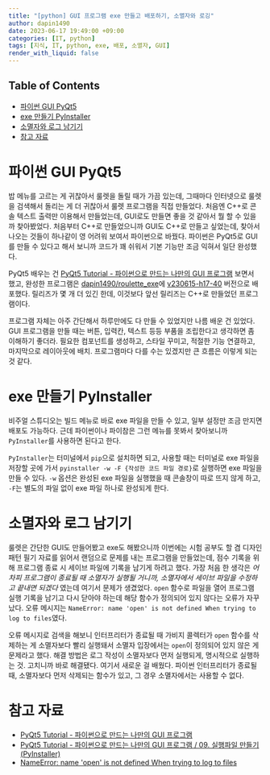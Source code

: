 ```yaml
---
title: "[python] GUI 프로그램 exe 만들고 배포하기, 소멸자와 로깅"
author: dapin1490
date: 2023-06-17 19:49:00 +09:00
categories: [IT, python]
tags: [지식, IT, python, exe, 배포, 소멸자, GUI]
render_with_liquid: false
---
```


<style>
  figure { text-align: center; }
</style>

## Table of Contents
- [파이썬 GUI PyQt5](#파이썬-gui-pyqt5)
- [exe 만들기 PyInstaller](#exe-만들기-pyinstaller)
- [소멸자와 로그 남기기](#소멸자와-로그-남기기)
- [참고 자료](#참고-자료)

# 파이썬 GUI PyQt5
밥 메뉴를 고르는 게 귀찮아서 룰렛을 돌릴 때가 가끔 있는데, 그때마다 인터넷으로 룰렛을 검색해서 돌리는 게 더 귀찮아서 룰렛 프로그램을 직접 만들었다. 처음엔 C++로 콘솔 텍스트 출력만 이용해서 만들었는데, GUI로도 만들면 좋을 것 같아서 뭘 할 수 있을까 찾아봤었다. 처음부터 C++로 만들었으니까 GUI도 C++로 만들고 싶었는데, 찾아서 나오는 것들이 하나같이 영 어려워 보여서 파이썬으로 바꿨다. 파이썬은 PyQt5로 GUI를 만들 수 있다고 해서 보니까 코드가 꽤 쉬워서 기본 기능만 조금 익혀서 일단 완성했다.

PyQt5 배우는 건 [PyQt5 Tutorial - 파이썬으로 만드는 나만의 GUI 프로그램](https://wikidocs.net/book/2165) 보면서 했고, 완성한 프로그램은 [dapin1490/roulette_exe](https://github.com/dapin1490/roulette_exe)에 [v230615-h17-40](https://github.com/dapin1490/roulette_exe/releases/tag/v230615-h17-40) 버전으로 배포했다. 릴리즈가 몇 개 더 있긴 한데, 이것보다 앞선 릴리즈는 C++로 만들었던 프로그램이다.

프로그램 자체는 아주 간단해서 하루만에도 다 만들 수 있었지만 나름 배운 건 있었다. GUI 프로그램을 만들 때는 버튼, 입력칸, 텍스트 등등 부품을 조립한다고 생각하면 좀 이해하기 좋더라. 필요한 컴포넌트를 생성하고, 스타일 꾸미고, 적절한 기능 연결하고, 마지막으로 레이아웃에 배치. 프로그램마다 다를 수는 있겠지만 큰 흐름은 이렇게 되는 것 같다.

# exe 만들기 PyInstaller
비주얼 스튜디오는 빌드 메뉴로 바로 exe 파일을 만들 수 있고, 일부 설정만 조금 만지면 배포도 가능하다. 근데 파이썬이나 파이참은 그런 메뉴를 못봐서 찾아보니까 `PyInstaller`를 사용하면 된다고 한다.

`PyInstaller`는 터미널에서 `pip`으로 설치하면 되고, 사용할 때는 터미널로 exe 파일을 저장할 곳에 가서 `pyinstaller -w -F {작성한 코드 파일 경로}`로 실행하면 exe 파일을 만들 수 있다. `-w` 옵션은 완성된 exe 파일을 실행했을 때 콘솔창이 따로 뜨지 않게 하고, `-F`는 별도의 파일 없이 exe 파일 하나로 완성되게 한다.

# 소멸자와 로그 남기기
룰렛은 간단한 GUI도 만들어봤고 exe도 해봤으니까 이번에는 시험 공부도 할 겸 디자인 패턴 필기 자료를 읽어서 랜덤으로 문제를 내는 프로그램을 만들었는데, 점수 기록을 위해 프로그램 종료 시 세이브 파일에 기록을 남기게 하려고 했다. 가장 처음 한 생각은 *어차피 프로그램이 종료될 때 소멸자가 실행될 거니까, 소멸자에서 세이브 파일을 수정하고 끝내면 되겠다* 였는데 여기서 문제가 생겼었다. `open` 함수로 파일을 열어 프로그램 실행 기록을 남기고 다시 닫아야 하는데 해당 함수가 정의되어 있지 않다는 오류가 자꾸 났다. 오류 메시지는 `NameError: name 'open' is not defined When trying to log to files`였다.

오류 메시지로 검색을 해보니 인터프리터가 종료될 때 가비지 콜렉터가 `open` 함수를 삭제하는 게 소멸자보다 빨리 실행돼서 소멸자 입장에서는 `open`이 정의되어 있지 않은 게 문제라고 했다. 해결 방법은 로그 작성이 소멸자보다 먼저 실행되게, 명시적으로 실행하는 것. 고치니까 바로 해결됐다. 여기서 새로운 걸 배웠다. 파이썬 인터프리터가 종료될 때, 소멸자보다 먼저 삭제되는 함수가 있고, 그 경우 소멸자에서는 사용할 수 없다.

# 참고 자료
* [PyQt5 Tutorial - 파이썬으로 만드는 나만의 GUI 프로그램](https://wikidocs.net/book/2165)
* [PyQt5 Tutorial - 파이썬으로 만드는 나만의 GUI 프로그램 / 09. 실행파일 만들기 (PyInstaller)](https://wikidocs.net/21952)
* [NameError: name 'open' is not defined When trying to log to files](https://stackoverflow.com/questions/64679139/nameerror-name-open-is-not-defined-when-trying-to-log-to-files)
